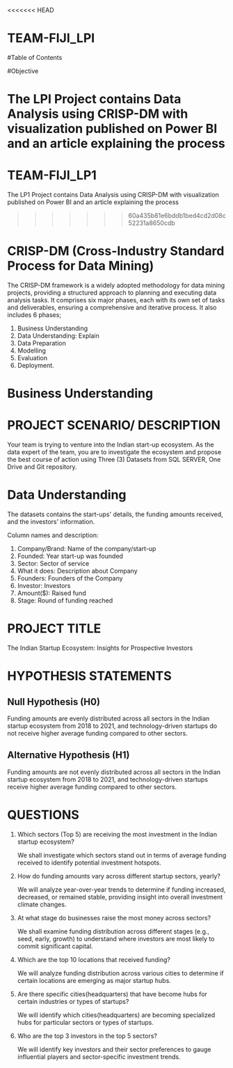 <<<<<<< HEAD
# TEAM-FIJI_LPI

#Table of Contents

#Objective

The LPI Project contains Data Analysis using CRISP-DM with visualization published on Power BI and an article explaining the process
=======
# TEAM-FIJI_LP1
The LP1 Project contains Data Analysis using CRISP-DM with visualization published on Power BI and an article explaining the process
>>>>>>> 60a435b81e6bddb1bed4cd2d08c52231a8650cdb

# CRISP-DM (Cross-Industry Standard Process for Data Mining)

The CRISP-DM framework is a widely adopted methodology for data mining projects, providing a structured approach to planning and executing data analysis tasks. It comprises six major phases, each with its own set of tasks and deliverables, ensuring a comprehensive and iterative process.
It also includes 6 phases;
1. Business Understanding
2. Data Understanding: Explain
3. Data Preparation 
4. Modelling
5. Evaluation
6. Deployment.

# Business Understanding

# PROJECT SCENARIO/ DESCRIPTION

Your team is trying to venture into the Indian start-up ecosystem. As the data expert of the team, you are  to investigate the ecosystem and propose the best course of action using Three (3) Datasets from SQL SERVER, One Drive and Git repository. 

# Data Understanding
The datasets contains the start-ups' details, the funding amounts received, and the investors' information.

Column names and description:

1. Company/Brand: Name of the company/start-up
2. Founded: Year start-up was founded
3. Sector: Sector of service
4. What it does: Description about Company
5. Founders: Founders of the Company
6. Investor: Investors
7. Amount($): Raised fund
8. Stage: Round of funding reached

# PROJECT TITLE

The Indian Startup Ecosystem: Insights for Prospective Investors

# HYPOTHESIS STATEMENTS

## Null Hypothesis (H0)
Funding amounts are evenly distributed across all sectors in the Indian startup ecosystem from 2018 to 2021, and technology-driven startups do not receive higher average funding compared to other sectors.

## Alternative Hypothesis (H1)
Funding amounts are not evenly distributed across all sectors in the Indian startup ecosystem from 2018 to 2021, and technology-driven startups receive higher average funding compared to other sectors.

# QUESTIONS
1. Which sectors (Top 5) are receiving the most investment in the Indian startup ecosystem?

   We shall investigate which sectors stand out in terms of average funding received to identify potential investment hotspots.

2. How do funding amounts vary across different startup sectors, yearly?

   We will analyze year-over-year trends to determine if funding increased, decreased, or remained stable, providing insight into overall investment climate changes.

3. At what stage do businesses raise the most money across sectors?

   We shall examine funding distribution across different stages (e.g., seed, early, growth) to understand where investors are most likely to commit significant capital.

4. Which are the top 10 locations that received funding?

   We will analyze funding distribution across various cities to determine if certain locations are emerging as major startup hubs.

5. Are there specific cities(headquarters) that have become hubs for certain industries or types of startups?

   We will identify which cities(headquarters) are becoming specialized hubs for particular sectors or types of startups.

6. Who are the top 3 investors in the top 5 sectors?

   We will identify key investors and their sector preferences to gauge influential players and sector-specific investment trends.

